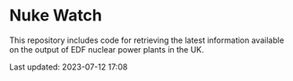 # Nuke Watch

This repository includes code for retrieving the latest information available on the output of EDF nuclear power plants in the UK.

Last updated: 2023-07-12 17:08